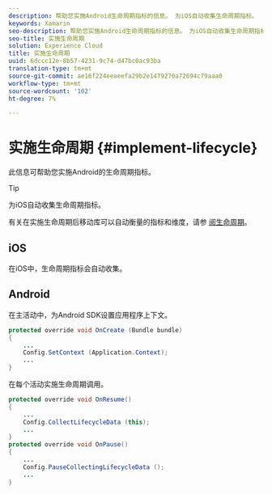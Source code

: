 ```yaml
---
description: 帮助您实施Android生命周期指标的信息。 为iOS自动收集生命周期指标。
keywords: Xamarin
seo-description: 帮助您实施Android生命周期指标的信息。 为iOS自动收集生命周期指标。
seo-title: 实施生命周期
solution: Experience Cloud
title: 实施生命周期
uuid: 6dccc12e-8b57-4231-9c74-d47bc0ac93ba
translation-type: tm+mt
source-git-commit: ae16f224eeaeefa29b2e1479270a72694c79aaa0
workflow-type: tm+mt
source-wordcount: '102'
ht-degree: 7%

---
```



# 实施生命周期 {#implement-lifecycle}

此信息可帮助您实施Android的生命周期指标。

>[!TIP]
>
>为iOS自动收集生命周期指标。

有关在实施生命周期后移动库可以自动衡量的指标和维度，请参 [阅生命周期](/help/ios/metrics.md)。

## iOS

在iOS中，生命周期指标会自动收集。

## Android

在主活动中，为Android SDK设置应用程序上下文。

```java
protected override void OnCreate (Bundle bundle) 
{
    ... 
    Config.SetContext (Application.Context); 
    ... 
}
```

在每个活动实施生命周期调用。

```java
protected override void OnResume()
{
    ...
    Config.CollectLifecycleData (this);
    ...
}
protected override void OnPause() 
{
    ...
    Config.PauseCollectingLifecycleData ();
    ...
}
```

